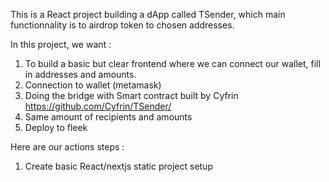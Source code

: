 This is a React project building a dApp called TSender, which main functionnality is to airdrop token to chosen addresses.

In this project, we want :

1. To build a basic but clear frontend where we can connect our wallet, fill in addresses and amounts.
2. Connection to wallet (metamask)
3. Doing the bridge with Smart contract built by Cyfrin https://github.com/Cyfrin/TSender/
4. Same amount of recipients and amounts
5. Deploy to fleek

Here are our actions steps :

1. Create basic React/nextjs static project setup

